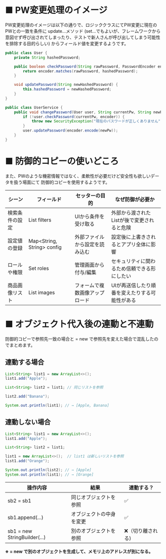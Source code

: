 #  ■ PW変更処理のイメージ
PW変更処理のイメージは以下の通りで、ロジッククラスにてPW変更に現在のPWとの一致を条件に update...メソッド (set...でもよいが、フレームワークから意図せず呼び出されてしまったり、テストで新人さんが呼び出してしまう可能性を排除する目的らしい) からフィールド値を変更するようです。
```java
public class User {
    private String hashedPassword;

    public boolean checkPassword(String rawPassword, PasswordEncoder encoder) {
        return encoder.matches(rawPassword, hashedPassword);
    }

    void updatePassword(String newHashedPassword) {
        this.hashedPassword = newHashedPassword;
    }
}
```
```java
public class UserService {
    public void changePassword(User user, String currentPw, String newPw, PasswordEncoder encoder) {
        if (!user.checkPassword(currentPw, encoder)) {
            throw new SecurityException("現在のパスワードが正しくありません");
        }
        user.updatePassword(encoder.encode(newPw));
    }
}
```
#  ■ 防御的コピーの使いどころ
また、PWのような機密情報ではなく、柔軟性が必要だけど安全性も欲しいデータを扱う場面にて
防御的コピーを使用するようです。

| シーン | フィールド | セッターの目的 | なぜ防御が必要か |
| --- | --- | --- | --- |
検索条件の設定 | List<String> filters | UIから条件を受け取る | 外部から渡されたListが後で変更されると危険 |
| 設定値の登録 | Map<String, String> config | 外部ファイルから設定を読み込む | 設定後に上書きされるとアプリ全体に影響 |
| ロールや権限 | Set<String> roles | 管理画面から付与/編集 | セキュリティに関わるため信頼できる形にしたい |
| 商品画像リスト | List<Image> images | フォームで複数画像アップロード | UIが再送信したり順番を変えたりする可能性がある |

#  ■ オブジェクト代入後の連動と不連動
防御的コピーで参照先一致の場合と = new で参照先を変えた場合で混乱したのでまとめます。
## 連動する場合
```java
List<String> list1 = new ArrayList<>();
list1.add("Apple");

List<String> list2 = list1; // 同じリストを参照

list2.add("Banana");

System.out.println(list1); // → [Apple, Banana]
```
## 連動しない場合
```java
List<String> list1 = new ArrayList<>();
list1.add("Apple");

List<String> list2 = list1;

list1 = new ArrayList<>();  // list1 は新しいリストを参照
list1.add("Orange");

System.out.println(list2); // → [Apple]
System.out.println(list1); // → [Orange]
```

|操作内容 | 結果 | 連動する？|
| --- | --- | --- |
|sb2 = sb1 | 同じオブジェクトを参照 | ✅|
|sb1.append(...) | オブジェクトの中身を変更 | ✅|
|sb1 = new StringBuilder(...) | 別のオブジェクトを参照 | ❌（切り離される)|

**※ = new で別のオブジェクトを生成して、メモリ上のアドレスが別になる。**
